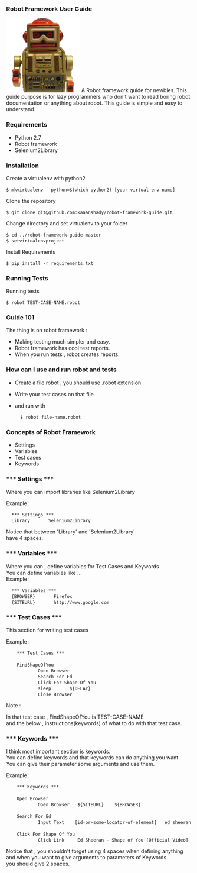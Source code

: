 ### Robot Framework User Guide
<img src="robot.png" width="200">
A Robot framework guide for newbies.    
This guide purpose is for lazy programmers who
don't want to read boring robot documentation or anything about robot.    
This guide is simple and easy to understand.


### Requirements

* Python 2.7
* Robot framework
* Selenium2Library


### Installation

Create a virtualenv with python2

    $ mkvirtualenv --python=$(which python2) [your-virtual-env-name]

Clone the repository

    $ git clone git@github.com:kaaanshady/robot-framework-guide.git

Change directory and set virtualenv to your folder

    $ cd ../robot-framework-guide-master
    $ setvirtualenvproject

Install Requirements

    $ pip install -r requirements.txt


### Running Tests

Running tests

    $ robot TEST-CASE-NAME.robot


### Guide 101

The thing is on robot framework :  

* Making testing much simpler and easy.  
* Robot framework has cool test reports.  
* When you run tests , robot creates reports.


### How can I use and run robot and tests

* Create a file.robot , you should use .robot extension
* Write your test cases on that file
* and run with

        $ robot file-name.robot


### Concepts of Robot Framework

* Settings
* Variables
* Test cases
* Keywords


### *** Settings ***

Where you can import libraries like Selenium2Library

Example :

      *** Settings ***
      Library       Selenium2Library

Notice that between 'Library' and 'Selenium2Library'  
have 4 spaces.


### *** Variables ***

Where you can , define variables for Test Cases and Keywords  
You can define variables like ...  
Example :

      *** Variables ***
      {BROWSER}       Firefox
      {SITEURL}       http://www.google.com


### *** Test Cases ***

This section for writing test cases  

Example :

        *** Test Cases ***

        FindShapeOfYou  
                Open Browser  
                Search For Ed  
                Click For Shape Of You  
                sleep       ${DELAY}  
                Close Browser


Note :

In that test case , FindShapeOfYou is TEST-CASE-NAME  
and the below , instructions(keywords) of what to do with that test case.


### *** Keywords ***

I think most important section is keywords.  
You can define keywords and that keywords can do anything you want.  
You can give their parameter some arguments and use them.

Example :

        *** Keywords ***

        Open Browser  
                Open Browser   ${SITEURL}    ${BROWSER}  

        Search For Ed  
                Input Text    [id-or-some-locator-of-element]   ed sheeran  

        Click For Shape Of You  
                Click Link     Ed Sheeran - Shape of You [Official Video]  


Notice that , you shouldn't forget using 4 spaces when defining anything  
and when you want to give arguments to parameters of Keywords  
you should give 2 spaces.
